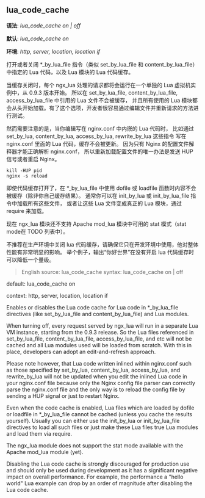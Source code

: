 lua_code_cache
---------------
**语法**: *lua_code_cache on | off*

**默认**: *lua_code_cache on*

**环境**: *http, server, location, location if*

打开或者关闭 *_by_lua_file 指令（类似 set_by_lua_file 和 content_by_lua_file）
中指定的 Lua 代码，以及 Lua 模块的 Lua 代码缓存。

当缓存关闭时，每个 ngx_lua 处理的请求都将会运行在一个单独的 Lua 虚拟机实例中，从 0.9.3 版本开始。
所以在 set_by_lua_file, content_by_lua_file, access_by_lua_file 中引用的 Lua 文件不会被缓存，
并且所有使用的 Lua 模块都会从头开始加载。有了这个选项，开发者很容易通过编辑文件并重新请求的方法进行测试。

然而需要注意的是，当你编辑写在 nginx.conf 中内嵌的 Lua 代码时，
比如通过 set_by_lua, content_by_lua, access_by_lua, rewrite_by_lua 这些指令
写在 nginx.conf 里面的 Lua 代码，缓存不会被更新。
因为只有 Nginx 的配置文件解释器才能正确解析 nginx.conf，
所以重新加载配置文件的唯一办法是发送 HUP 信号或者重启 Nginx。

```shell
kill -HUP pid
nginx -s reload
```

即使代码缓存打开了，在 *_by_lua_file 中使用 dofile 或 loadfile
函数时内容不会被缓存（除非你自己缓存结果）。
通常你可以在 init_by_lua 或 init_by_lua_file 指令中加载所有这些文件，
或者让这些 Lua 文件变成真正的 Lua 模块，通过 require 来加载。

现在 ngx_lua 模块还不支持 Apache mod_lua 模块中可用的 stat 模式（stat mode在 TODO 列表中）。

不推荐在生产环境中关闭 lua 代码缓存，请确保它只在开发环境中使用，他对整体性能有非常明显的影响。
举个例子，输出“你好世界”在没有开启 lua 代码缓存时可以降低一个量级。


> English source:
lua_code_cache
syntax: lua_code_cache on | off

default: lua_code_cache on

context: http, server, location, location if

Enables or disables the Lua code cache for Lua code in *_by_lua_file directives (like set_by_lua_file and content_by_lua_file) and Lua modules.

When turning off, every request served by ngx_lua will run in a separate Lua VM instance, starting from the 0.9.3 release. So the Lua files referenced in set_by_lua_file, content_by_lua_file, access_by_lua_file, and etc will not be cached and all Lua modules used will be loaded from scratch. With this in place, developers can adopt an edit-and-refresh approach.

Please note however, that Lua code written inlined within nginx.conf such as those specified by set_by_lua, content_by_lua, access_by_lua, and rewrite_by_lua will not be updated when you edit the inlined Lua code in your nginx.conf file because only the Nginx config file parser can correctly parse the nginx.conf file and the only way is to reload the config file by sending a HUP signal or just to restart Nginx.

Even when the code cache is enabled, Lua files which are loaded by dofile or loadfile in *_by_lua_file cannot be cached (unless you cache the results yourself). Usually you can either use the init_by_lua or init_by_lua_file directives to load all such files or just make these Lua files true Lua modules and load them via require.

The ngx_lua module does not support the stat mode available with the Apache mod_lua module (yet).

Disabling the Lua code cache is strongly discouraged for production use and should only be used during development as it has a significant negative impact on overall performance. For example, the performance a "hello world" Lua example can drop by an order of magnitude after disabling the Lua code cache.
